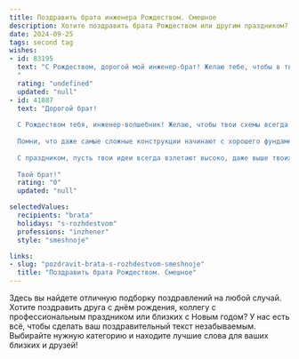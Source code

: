 ```yaml
---
title: Поздравить брата инженера Рождеством. Смешное
description: Хотите поздравить брата Рождеством или другим праздником? Наш ИИ создаст незабываемое поздравление, а вы обязательно выделитесь среди других.  
date: 2024-09-25
tags: second tag
wishes:
- id: 83195
  text: "С Рождеством, дорогой мой инженер-брат! Желаю тебе, чтобы в твоей жизни было как можно больше креативных решений, а проблемы решались с той же легкостью, с какой ты собираешь IKEA-мебель (ну, почти!). Пусть этот праздник будет полон тепла,  уютного хаоса и  приятных неожиданностей, которые ты, как истинный инженер, сумеешь  разобрать и собрать обратно в  что-то ещё более удивительное!
  "
  rating: "undefined"
  updated: "null"
- id: 41887
  text: "Дорогой брат!
  
  С Рождеством тебя, инженер-волшебник! Желаю, чтобы твои схемы всегда соединялись без замыкания, а проекторы показывали только лучшие моменты жизни. Пусть в сердце твоем зреет уют, как в самом надежном термосе, а душа сияет ярче всех рождественских огней!
  
  Помни, что даже самые сложные конструкции начинают с хорошего фундамента. Так что начни этот год с любви, счастья и много-много шоколада, как в лучших чертежах!
  
  С праздником, пусть твои идеи всегда взлетают высоко, даже выше твоих чертежей!
  
  Твой брат!"
  rating: "0"
  updated: "null"

selectedValues:
  recipients: "brata"
  holidays: "s-rozhdestvom"
  professions: "inzhener"
  style: "smeshnoje"

links:
- slug: "pozdravit-brata-s-rozhdestvom-smeshnoje"
  title: "Поздравить брата Рождеством. Смешное"
---
```


Здесь вы найдете отличную подборку поздравлений на любой случай. 
Хотите поздравить друга с днём рождения, коллегу с профессиональным праздником или близких с Новым годом? У нас есть всё, чтобы сделать ваш поздравительный текст незабываемым. Выбирайте нужную категорию и находите лучшие слова для ваших близких и друзей!
